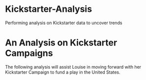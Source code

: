# Kickstarter-Analysis
Performing analysis on Kickstarter data to uncover trends
# An Analysis on Kickstarter Campaigns
The following analysis will assist Louise in moving forward with her Kickstarter Campaign to fund a play in the United States.

